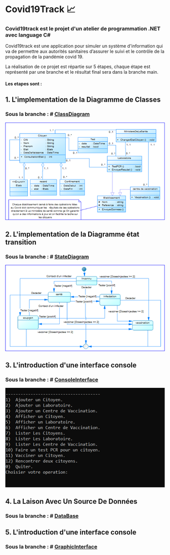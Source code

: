 # Covid19Track :chart_with_upwards_trend:

### Covid19track est le projet d'un atelier de programmation .NET avec language C#

Covid19track est une application pour simuler un système d'information qui va de permettre aux autorités sanitaires d’assurer le suivi et le contrôle de la propagation de la pandémie covid 19.

La réalisation de ce projet est répartie sur 5 étapes, chaque étape est représenté par une branche et le résultat final sera dans la branche main.




#### Les etapes sont :

## 1. L'implementation de la Diagramme de Classes
### Sous la branche : # [ClassDiagram](https://github.com/abderrazzaq-laanoui/Covid19Track/tree/ClassDiagram)

![Diagramme de Classes](/assets/DC.png)

## 2. L'implementation de la Diagramme état transition
### Sous la branche : # [StateDiagram](https://github.com/abderrazzaq-laanoui/Covid19Track/tree/StateDiagram)

![Diagramme état transition](/assets/DET.png)



## 3. L'introduction d'une interface console
### Sous la branche : # [ConsoleInterface](https://github.com/abderrazzaq-laanoui/Covid19Track/tree/ConsoleInterface)

![Diagramme état transition](/assets/Console.png)



## 4. La Laison Avec Un Source De Données
### Sous la branche : # [DataBase](https://github.com/abderrazzaq-laanoui/Covid19Track/tree/DataBase)



## 5. L'introduction d'une interface console
### Sous la branche : # [GraphicInterface]()
